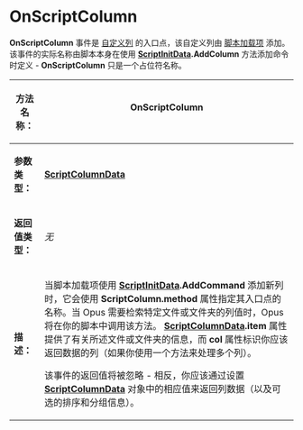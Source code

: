 # OnScriptColumn

**OnScriptColumn** 事件是 [自定义列](/Manual/scripting/example_scripts/adding_a_new_column.zh.md) 的入口点，该自定义列由 [脚本加载项](/Manual/scripting/script_add-ins/README.zh.md) 添加。该事件的实际名称由脚本本身在使用 **[ScriptInitData](../scripting_objects/scriptinitdata.zh.md).AddColumn** 方法添加命令时定义 - **OnScriptColumn** 只是一个占位符名称。

<table>
<thead><tr><th>

**方法名称：**</th><th>
OnScriptColumn
</th></tr></thead><tbody><tr><td>

**参数类型：**</td><td>

**[ScriptColumnData](../scripting_objects/scriptcolumndata.zh.md)**
</td></tr><tr><td>

**返回值类型：**</td><td>

*无*
</td></tr><tr><td>

**描述：**</td><td>

当脚本加载项使用 **[ScriptInitData](../scripting_objects/scriptinitdata.zh.md).AddCommand** 添加新列时，它会使用 **ScriptColumn.method** 属性指定其入口点的名称。当 Opus 需要检索特定文件或文件夹的列值时，Opus 将在你的脚本中调用该方法。
**[ScriptColumnData](../scripting_objects/scriptcolumndata.zh.md).item** 属性提供了有关所述文件或文件夹的信息，而 **col** 属性标识你应该返回数据的列（如果你使用一个方法来处理多个列）。

该事件的返回值将被忽略 - 相反，你应该通过设置 **[ScriptColumnData](../scripting_objects/scriptcolumndata.zh.md)** 对象中的相应值来返回列数据（以及可选的排序和分组信息）。
</td></tr></tbody>
</table>